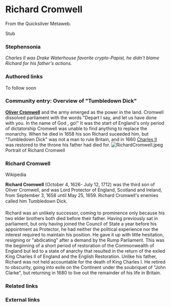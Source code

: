 
# Richard Cromwell

From the Quicksilver Metaweb.

Stub

### Stephensonia


*Charles II was Drake Waterhouse favorite crypto-Papist, he didn't blame Richard for his father's actions.*

### Authored links


To follow soon

### Community entry: Overview of "Tumbledown Dick"



**[Oliver Cromwell](/oliver-cromwell)** and the army emerged as the power in the land. Cromwell dissolved parliament with the words "Depart I say, and let us have done with you. In the name of God , go!" It was the start of England's only period of dictatorship Cromwell was unable to find anything to replace the monarchy. When he died in 1658 his son Richard suceeded him, but "Tumbledown Dick" was not a man to rule Britain, and in 1660 [Charles II](/charles-ii) was restored to the throne his father had died for.
![RichardCromwell.jpeg](/https://web.archive.org/web/20060725222416im_/http://en.wikipedia.org/upload/7/74/RichardCromwell.jpeg)  
Portrait of Richard Cromwell

### Richard Cromwell


Wikipedia 

**Richard Cromwell** (October 4, 1626- July 12, 1712) was the third son of Oliver Cromwell, and was Lord Protector of England, Scotland and Ireland, from September 3, 1658 until May 25, 1659. Richard Cromwell's enemies called him Tumbledown Dick. 

Richard was an unlikely successor, coming to prominence only because his two elder brothers both died before their father. Having previously sat in parliament, but only having joined the Council of State a year before his appointment as Protector, he had neither the political experience nor the interest required to maintain his position. He gave it up with little hesitation, resigning or "abdicating" after a demand by the Rump Parliament. This was the beginning of a short period of restoration of the Commonwealth of England but led to a state of anarchy that resulted in the return of the exiled King Charles II of England and the English Restoration. Unlike his father, Richard was not held accountable for the death of King Charles I. He retired to obscurity, going into exile on the Continent under the soubriquet of "John Clarke", but returning in 1680 to live out the remainder of his life in Britain.

### Related links



### External links
